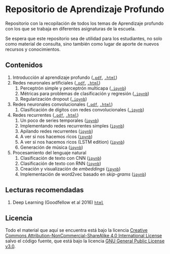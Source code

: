# Repositorio de Aprendizaje Profundo

Repositorio con la recopilación de todos los temas de Aprendizaje profundo con los que se trabaja en diferentes asignaturas de la escuela.

Se espera que este repositorio sea de utilidad para los estudiantes, no solo como material de consulta, sino también como lugar de aporte de nuevos recursos y conocimientos.

## Contenidos

1. Introducción al aprendizaje profundo ([`.pdf`](https://etsisi.github.io/Aprendizaje-profundo/Slides/01.%20Introducci%C3%B3n%20al%20aprendizaje%20profundo.pdf), [`.html`](https://etsisi.github.io/Aprendizaje-profundo/Slides/01.%20Introducci%C3%B3n%20al%20aprendizaje%20profundo.html))
2. Redes neuronales artificiales ([`.pdf`](https://etsisi.github.io/Aprendizaje-profundo/Slides/02.%20Redes%20neuronales%20artificiales.pdf), [`.html`](https://etsisi.github.io/Aprendizaje-profundo/Slides/02.%20Redes%20neuronales%20artificiales.html))
   1. Perceptrón simple y perceptrón multicapa ([`.ipynb`](https://etsisi.github.io/Aprendizaje-profundo/Notebooks/Redes%20neuronales%20artificiales%20-%20Perceptrón%20simple%20y%20perceptrón%20multicapa.ipynb))
   2. Métricas para problemas de clasificación y regresión ([`.ipynb`](https://etsisi.github.io/Aprendizaje-profundo/Notebooks/Redes%20neuronales%20artificiales%20-%20Métricas%20para%20problemas%20de%20clasificación%20y%20regresión.ipynb))
   3. Regularización dropout ([`.ipynb`](https://etsisi.github.io/Aprendizaje-profundo/Notebooks/https://etsisi.github.io/Aprendizaje-profundo/Notebooks/Redes%20neuronales%20artificiales$%20-%20Regularización%20dropout.ipynb))
3. Redes neuronales convolucionales ([`.pdf`](https://etsisi.github.io/Aprendizaje-profundo/Slides/03.%20Redes%20convolucionales.pdf), [`.html`](https://etsisi.github.io/Aprendizaje-profundo/Slides/03.%20Redes%20convolucionales.html))
   1. Clasificación de dígitos con redes convolucionales ([`.ipynb`](https://etsisi.github.io/Aprendizaje-profundo/Notebooks/03.%20Clasificación%20de%20dígitos%20con%20redes%20convolucionales.ipynb))
4. Redes recurrentes ([`.pdf`](https://etsisi.github.io/Aprendizaje-profundo/Slides/04.%20Redes%20recurrentes.pdf), [`.html`](https://etsisi.github.io/Aprendizaje-profundo/Slides/04.%20Redes%20recurrentes.html))
   1. Un poco de series temporales ([`ipynb`](https://etsisi.github.io/Aprendizaje-profundo/Notebooks/%20Un%20poco%20de%20series%20temporales.ipynb))
   2. Implementando redes recurrentes simples ([`ipynb`](https://etsisi.github.io/Aprendizaje-profundo/Notebooks/Implementando%20redes%20recurrentes%20simples.ipynb))
   3. Apilando redes recurrentes ([`ipynb`](https://etsisi.github.io/Aprendizaje-profundo/Notebooks/Apilando%20redes%20recurrentes.ipynb))
   4. A ver si nos hacemos ricos ([`ipynb`](https://etsisi.github.io/Aprendizaje-profundo/Notebooks/A%20ver%20si%20nos%20hacemos%20ricos.ipynb))
   5. A ver si nos hacemos ricos (LSTM edition) ([`ipynb`](https://etsisi.github.io/A%20ver%20si%20nos%20hacemos%20ricos%20(LSTM%20edition).ipynb))
   6. Generación de música ([`ipynb`](https://etsisi.github.io/Aprendizaje-profundo/Notebooks/Generación%20de%20música.ipynb))
5. Procesamiento del lenguaje natural
   1. Clasificación de texto con CNN ([`ipynb`](https://etsisi.github.io/Aprendizaje-profundo/Notebooks/Procesamiento%20del%20lenguaje%20natural%20-%20Clasificación%20de%20texto%20con%20CNN.ipynb))
   2. Clasificación de texto con RNN ([`ipynb`](https://etsisi.github.io/Aprendizaje-profundo/Notebooks/Procesamiento%20del%20lenguaje%20natural%20-%20Clasificación%20de%20texto%20con%20RNN.ipynb))
   3. Creación y visualización de _embeddings_ ([`ipynb`](https://etsisi.github.io/Aprendizaje-profundo/Notebooks/Procesamiento%20del%20lenguaje%20natural%20-%20Creación%20y%20visualización%20de%20embeddings.ipynb))
   4. Implementación de word2vec basado en _skip-grams_ ([`ipynb`](https://etsisi.github.io/Aprendizaje-profundo/Notebooks/Procesamiento%20del%20lenguaje%20natural%20-%20Implementación%20de%20word2vec%20basado%20en%20skip-grams.ipynb))

## Lecturas recomendadas

1. Deep Learning (Goodfellow et al 2016) [`html`](https://www.deeplearningbook.org/)

## Licencia

Todo el material que aquí se encuentra está bajo la licencia [Creative Commons Attribution-NonCommercial-ShareAlike 4.0 International License](https://creativecommons.org/licenses/by-nc-sa/4.0/) salvo el código fuente, que está bajo la licencia [GNU General Public License v3.0](https://www.gnu.org/licenses/gpl-3.0.html).
